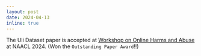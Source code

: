 ```yaml
---
layout: post
date: 2024-04-13
inline: true
---
```


The Uli Dataset paper is accepted at <a href="https://www.workshopononlineabuse.com/">Workshop on Online Harms and Abuse</a> at NAACL 2024. (Won the `Outstanding Paper Award`!!) 
